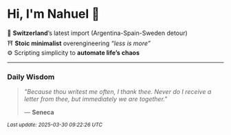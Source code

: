 # Hi, I'm Nahuel :tiger:

📍 **Switzerland**’s latest import (Argentina-Spain-Sweden detour)  
⛩️ **Stoic minimalist** overengineering *“less is more”*  
⚙️ Scripting simplicity to **automate life’s chaos**

---

### Daily Wisdom
> _"Because thou writest me often, I thank thee. Never do I receive a letter from thee, but immediately we are together."_  
>
> — **Seneca**

<sub>*Last update: 2025-03-30 09:22:26 UTC*</sub>

